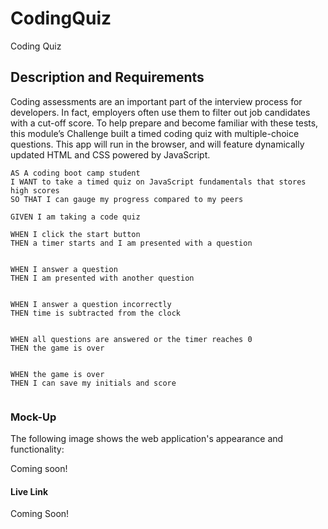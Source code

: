 # CodingQuiz
Coding Quiz

## Description and Requirements

Coding assessments are an important part of the interview process for developers. In fact, employers often use them to filter out job candidates with a cut-off score. To help prepare and become familiar with these tests, this module’s Challenge built a timed coding quiz with multiple-choice questions. This app will run in the browser, and will feature dynamically updated HTML and CSS powered by JavaScript. 

```
AS A coding boot camp student
I WANT to take a timed quiz on JavaScript fundamentals that stores high scores
SO THAT I can gauge my progress compared to my peers

GIVEN I am taking a code quiz

WHEN I click the start button
THEN a timer starts and I am presented with a question


WHEN I answer a question
THEN I am presented with another question


WHEN I answer a question incorrectly
THEN time is subtracted from the clock


WHEN all questions are answered or the timer reaches 0
THEN the game is over


WHEN the game is over
THEN I can save my initials and score


```

### Mock-Up

The following image shows the web application's appearance and functionality:

Coming soon!

<!-- ![Website preview]()
![Website preview]() -->

#### Live Link

Coming Soon!